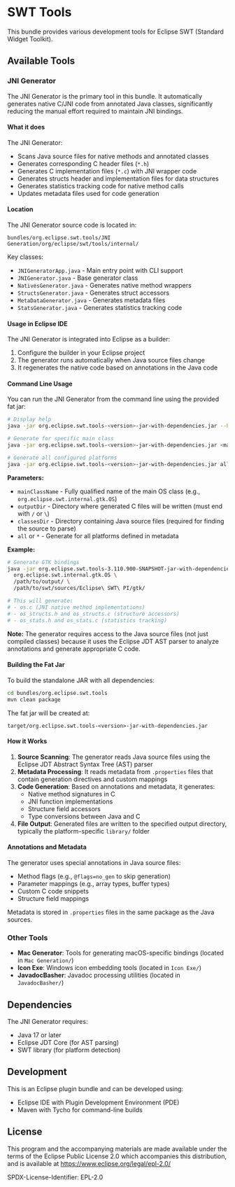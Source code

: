# SWT Tools

This bundle provides various development tools for Eclipse SWT (Standard Widget Toolkit).

## Available Tools

### JNI Generator

The JNI Generator is the primary tool in this bundle. It automatically generates native C/JNI code from annotated Java classes, significantly reducing the manual effort required to maintain JNI bindings.

#### What it does

The JNI Generator:
- Scans Java source files for native methods and annotated classes
- Generates corresponding C header files (`*.h`)
- Generates C implementation files (`*.c`) with JNI wrapper code
- Generates structs header and implementation files for data structures
- Generates statistics tracking code for native method calls
- Updates metadata files used for code generation

#### Location

The JNI Generator source code is located in:
```
bundles/org.eclipse.swt.tools/JNI Generation/org/eclipse/swt/tools/internal/
```

Key classes:
- `JNIGeneratorApp.java` - Main entry point with CLI support
- `JNIGenerator.java` - Base generator class
- `NativesGenerator.java` - Generates native method wrappers
- `StructsGenerator.java` - Generates struct accessors
- `MetaDataGenerator.java` - Generates metadata files
- `StatsGenerator.java` - Generates statistics tracking code

#### Usage in Eclipse IDE

The JNI Generator is integrated into Eclipse as a builder:
1. Configure the builder in your Eclipse project
2. The generator runs automatically when Java source files change
3. It regenerates the native code based on annotations in the Java code

#### Command Line Usage

You can run the JNI Generator from the command line using the provided fat jar:

```bash
# Display help
java -jar org.eclipse.swt.tools-<version>-jar-with-dependencies.jar --help

# Generate for specific main class
java -jar org.eclipse.swt.tools-<version>-jar-with-dependencies.jar <mainClassName> <outputDir> <classesDir>

# Generate all configured platforms  
java -jar org.eclipse.swt.tools-<version>-jar-with-dependencies.jar all
```

**Parameters:**
- `mainClassName` - Fully qualified name of the main OS class (e.g., `org.eclipse.swt.internal.gtk.OS`)
- `outputDir` - Directory where generated C files will be written (must end with `/` or `\`)
- `classesDir` - Directory containing Java source files (required for finding the source to parse)
- `all` or `*` - Generate for all platforms defined in metadata

**Example:**
```bash
# Generate GTK bindings
java -jar org.eclipse.swt.tools-3.110.900-SNAPSHOT-jar-with-dependencies.jar \
  org.eclipse.swt.internal.gtk.OS \
  /path/to/output/ \
  /path/to/swt/sources/Eclipse\ SWT\ PI/gtk/

# This will generate:
# - os.c (JNI native method implementations)
# - os_structs.h and os_structs.c (structure accessors)  
# - os_stats.h and os_stats.c (statistics tracking)
```

**Note:** The generator requires access to the Java source files (not just compiled classes) because it uses the Eclipse JDT AST parser to analyze annotations and generate appropriate C code.

#### Building the Fat Jar

To build the standalone JAR with all dependencies:

```bash
cd bundles/org.eclipse.swt.tools
mvn clean package
```

The fat jar will be created at:
```
target/org.eclipse.swt.tools-<version>-jar-with-dependencies.jar
```

#### How it Works

1. **Source Scanning**: The generator reads Java source files using the Eclipse JDT Abstract Syntax Tree (AST) parser
2. **Metadata Processing**: It reads metadata from `.properties` files that contain generation directives and custom mappings
3. **Code Generation**: Based on annotations and metadata, it generates:
   - Native method signatures in C
   - JNI function implementations
   - Structure field accessors
   - Type conversions between Java and C
4. **File Output**: Generated files are written to the specified output directory, typically the platform-specific `library/` folder

#### Annotations and Metadata

The generator uses special annotations in Java source files:
- Method flags (e.g., `@flags=no_gen` to skip generation)
- Parameter mappings (e.g., array types, buffer types)
- Custom C code snippets
- Structure field mappings

Metadata is stored in `.properties` files in the same package as the Java sources.

### Other Tools

- **Mac Generator**: Tools for generating macOS-specific bindings (located in `Mac Generation/`)
- **Icon Exe**: Windows icon embedding tools (located in `Icon Exe/`)
- **JavadocBasher**: Javadoc processing utilities (located in `JavadocBasher/`)

## Dependencies

The JNI Generator requires:
- Java 17 or later
- Eclipse JDT Core (for AST parsing)
- SWT library (for platform detection)

## Development

This is an Eclipse plugin bundle and can be developed using:
- Eclipse IDE with Plugin Development Environment (PDE)
- Maven with Tycho for command-line builds

## License

This program and the accompanying materials are made available under the terms of the Eclipse Public License 2.0 which accompanies this distribution, and is available at https://www.eclipse.org/legal/epl-2.0/

SPDX-License-Identifier: EPL-2.0
